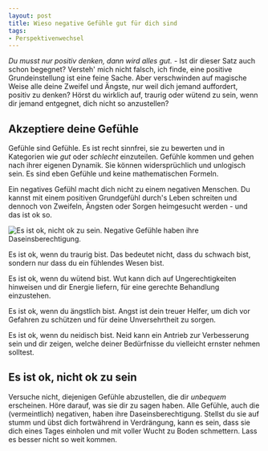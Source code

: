 ```yaml
---
layout: post
title: Wieso negative Gefühle gut für dich sind
tags:
- Perspektivenwechsel
---
```


*Du musst nur positiv denken, dann wird alles gut.* - Ist dir dieser Satz auch
schon begegnet? Versteh' mich nicht falsch,
ich finde, eine positive Grundeinstellung ist eine feine Sache. Aber
verschwinden auf magische Weise alle deine Zweifel und Ängste, nur weil
dich jemand auffordert, positiv zu denken? Hörst du wirklich auf,
traurig oder wütend zu sein, wenn dir jemand entgegnet, dich nicht so
anzustellen?

## Akzeptiere deine Gefühle

Gefühle sind Gefühle. Es ist recht sinnfrei, sie zu bewerten und in
Kategorien wie *gut* oder *schlecht* einzuteilen. Gefühle kommen und
gehen nach ihrer eigenen Dynamik. Sie können widersprüchlich und
unlogisch sein. Es sind eben Gefühle und keine mathematischen Formeln.

Ein negatives Gefühl macht dich nicht zu einem negativen Menschen. Du
kannst mit einem positiven Grundgefühl durch's Leben schreiten und
dennoch von Zweifeln, Ängsten oder Sorgen heimgesucht werden - und das
ist ok so.

![Es ist ok, nicht ok zu sein. Negative Gefühle haben ihre Daseinsberechtigung.]({{site.baseurl}}/assets/img/posts/nicht-ok.jpg)

Es ist ok, wenn du traurig bist. Das bedeutet nicht, dass du schwach
bist, sondern nur dass du ein fühlendes Wesen bist.

Es ist ok, wenn du wütend bist. Wut kann dich auf Ungerechtigkeiten
hinweisen und dir Energie liefern, für eine gerechte Behandlung
einzustehen.

Es ist ok, wenn du ängstlich bist. Angst ist dein treuer Helfer, um dich
vor Gefahren zu schützen und für deine Unversehrtheit zu sorgen.

Es ist ok, wenn du neidisch bist. Neid kann ein Antrieb zur Verbesserung
sein und dir zeigen, welche deiner Bedürfnisse du vielleicht ernster
nehmen solltest.

## Es ist ok, nicht ok zu sein

Versuche nicht, diejenigen Gefühle abzustellen, die dir *unbequem*
erscheinen. Höre darauf, was sie dir zu sagen haben. Alle Gefühle, auch
die (vermeintlich) negativen, haben ihre Daseinsberechtigung. Stellst du
sie auf stumm und übst dich fortwährend in Verdrängung, kann es sein,
dass sie dich eines Tages einholen und mit voller Wucht zu Boden
schmettern. Lass es besser nicht so weit kommen.
